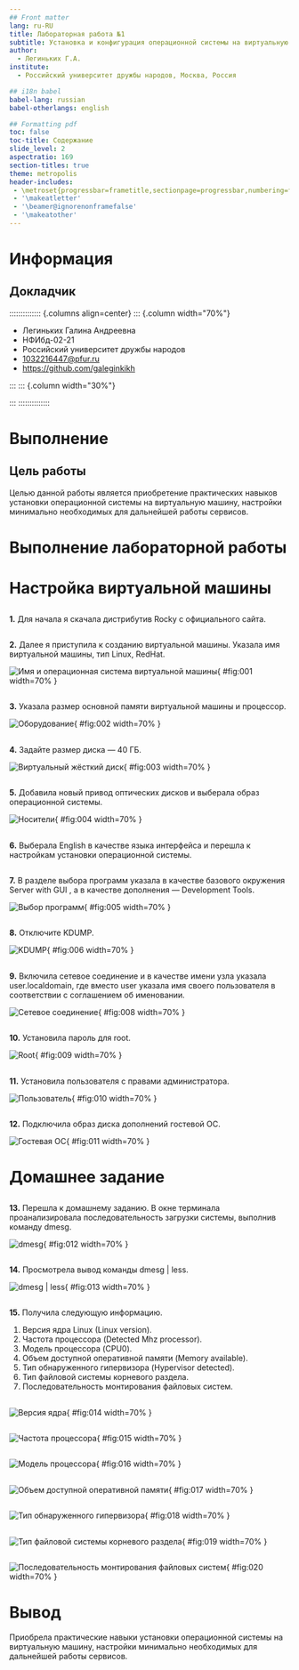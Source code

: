 ```yaml
---
## Front matter
lang: ru-RU
title: Лабораторная работа №1
subtitle: Установка и конфигурация операционной системы на виртуальную машину
author:
  - Легиньких Г.А.
institute:
  - Российский университет дружбы народов, Москва, Россия

## i18n babel
babel-lang: russian
babel-otherlangs: english

## Formatting pdf
toc: false
toc-title: Содержание
slide_level: 2
aspectratio: 169
section-titles: true
theme: metropolis
header-includes:
 - \metroset{progressbar=frametitle,sectionpage=progressbar,numbering=fraction}
 - '\makeatletter'
 - '\beamer@ignorenonframefalse'
 - '\makeatother'
---
```


# Информация

## Докладчик

:::::::::::::: {.columns align=center}
::: {.column width="70%"}

  * Легиньких Галина Андреевна
  * НФИбд-02-21
  * Российский университет дружбы народов
  * [1032216447@pfur.ru](mailto:1032216447@pfur.ru)
  * <https://github.com/galeginkikh>

:::
::: {.column width="30%"}

:::
::::::::::::::

# Выполнение

## Цель работы
Целью данной работы является приобретение практических навыков
установки операционной системы на виртуальную машину, настройки минимально необходимых для дальнейшей работы сервисов.


# Выполнение лабораторной работы

# Настройка виртуальной машины

##

**1.** Для начала я скачала дистрибутив Rocky с официального сайта.

##

**2.**  Далее я приступила к созданию виртуальной машины. Указала имя виртуальной машины, тип Linux, RedHat.

![Имя и операционная система виртуальной машины](image/1.png){ #fig:001 width=70% }

##

**3.** Указала размер основной памяти виртуальной машины и процессор.

![Оборудование](image/2.png){ #fig:002 width=70% }

##

**4.** Задайте размер диска — 40 ГБ.

![Виртуальный жёсткий диск](image/3.png){ #fig:003 width=70% }

##

**5.** Добавила новый привод оптических дисков и выберала образ
операционной системы.

![Носители](image/4.png){ #fig:004 width=70% }

##

**6.** Выберала English в качестве языка интерфейса и перешла к настройкам установки операционной
системы.

##

**7.** В разделе выбора программ указала в качестве базового окружения
Server with GUI , а в качестве дополнения — Development Tools.

![Выбор программ](image/5.png){ #fig:005 width=70% }

##

**8.** Отключите KDUMP. 

![KDUMP](image/6.png){ #fig:006 width=70% }

##

**9.** Включила сетевое соединение и в качестве имени узла указала
user.localdomain, где вместо user указала имя своего пользователя в соответствии с соглашением об именовании. 

![Сетевое соединение](image/8.png){ #fig:008 width=70% }

##

**10.** Установила пароль для root. 

![Root](image/9.png){ #fig:009 width=70% }

##

**11.** Установила пользователя с правами администратора. 

![Пользователь](image/10.png){ #fig:010 width=70% }

##

**12.** Подключила образ диска дополнений гостевой ОС. 

![Гостевая ОС](image/11.png){ #fig:011 width=70% }

# Домашнее задание

##

**13.** Перешла к домашнему заданию. В окне
терминала проанализировала последовательность загрузки системы, выполнив команду dmesg. 

![dmesg](image/12.png){ #fig:012 width=70% }

##

**14.** Просмотрела вывод команды dmesg | less. 


![dmesg | less](image/13.png){ #fig:013 width=70% }

##

**15.** Получила следующую информацию.
1. Версия ядра Linux (Linux version). 
2. Частота процессора (Detected Mhz processor). 
3. Модель процессора (CPU0). 
4. Объем доступной оперативной памяти (Memory available). 
5. Тип обнаруженного гипервизора (Hypervisor detected). 
6. Тип файловой системы корневого раздела. 
7. Последовательность монтирования файловых систем. 

##

![Версия ядра](image/14.png){ #fig:014 width=70% }

##

![Частота процессора](image/15.png){ #fig:015 width=70% }

##

![Модель процессора](image/16.png){ #fig:016 width=70% }

##

![Объем доступной оперативной памяти](image/17.png){ #fig:017 width=70% }

##

![Тип обнаруженного гипервизора](image/18.png){ #fig:018 width=70% }

##

![Тип файловой системы корневого раздела](image/19.png){ #fig:019 width=70% }

##

![Последовательность монтирования файловых систем](image/20.png){ #fig:020 width=70% }

# Вывод

Приобрела практические навыки
установки операционной системы на виртуальную машину, настройки минимально необходимых для дальнейшей работы сервисов.